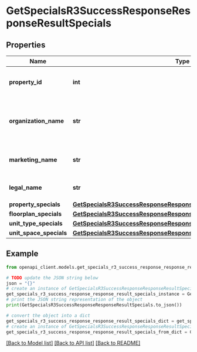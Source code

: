 # GetSpecialsR3SuccessResponseResponseResultSpecials


## Properties

Name | Type | Description | Notes
------------ | ------------- | ------------- | -------------
**property_id** | **int** | The unique identifier for the property. | 
**organization_name** | **str** | The name of the organization associated with the property. | 
**marketing_name** | **str** | The marketing name of the property. | 
**legal_name** | **str** | The legal name of the property. | 
**property_specials** | [**GetSpecialsR3SuccessResponseResponseResultSpecialsPropertySpecials**](GetSpecialsR3SuccessResponseResponseResultSpecialsPropertySpecials.md) |  | 
**floorplan_specials** | [**GetSpecialsR3SuccessResponseResponseResultSpecialsFloorplanSpecials**](GetSpecialsR3SuccessResponseResponseResultSpecialsFloorplanSpecials.md) |  | 
**unit_type_specials** | [**GetSpecialsR3SuccessResponseResponseResultSpecialsUnitTypeSpecials**](GetSpecialsR3SuccessResponseResponseResultSpecialsUnitTypeSpecials.md) |  | 
**unit_space_specials** | [**GetSpecialsR3SuccessResponseResponseResultSpecialsUnitSpaceSpecials**](GetSpecialsR3SuccessResponseResponseResultSpecialsUnitSpaceSpecials.md) |  | 

## Example

```python
from openapi_client.models.get_specials_r3_success_response_response_result_specials import GetSpecialsR3SuccessResponseResponseResultSpecials

# TODO update the JSON string below
json = "{}"
# create an instance of GetSpecialsR3SuccessResponseResponseResultSpecials from a JSON string
get_specials_r3_success_response_response_result_specials_instance = GetSpecialsR3SuccessResponseResponseResultSpecials.from_json(json)
# print the JSON string representation of the object
print(GetSpecialsR3SuccessResponseResponseResultSpecials.to_json())

# convert the object into a dict
get_specials_r3_success_response_response_result_specials_dict = get_specials_r3_success_response_response_result_specials_instance.to_dict()
# create an instance of GetSpecialsR3SuccessResponseResponseResultSpecials from a dict
get_specials_r3_success_response_response_result_specials_from_dict = GetSpecialsR3SuccessResponseResponseResultSpecials.from_dict(get_specials_r3_success_response_response_result_specials_dict)
```
[[Back to Model list]](../README.md#documentation-for-models) [[Back to API list]](../README.md#documentation-for-api-endpoints) [[Back to README]](../README.md)


